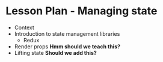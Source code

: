 # Lesson Plan - Managing state

- Context
- Introduction to state management libraries
  - Redux
- Render props **Hmm should we teach this?**
- Lifting state **Should we add this?**

